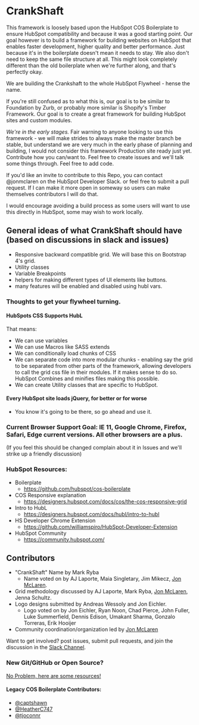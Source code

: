 # CrankShaft
This framework is loosely based upon the HubSpot COS Boilerplate to ensure HubSpot compatibility and because it was a good starting point. Our goal however is to build a framework for building websites on HubSpot that enables faster development, higher quality and better performance. Just because it's in the boilerplate doesn't mean it needs to stay. We also don't need to keep the same file structure at all. This might look completely different than the old boilerplate when we're further along, and that's perfectly okay. 

We are building the Crankshaft to the whole HubSpot Flywheel - hense the name.

If you're still confused as to what this is, our goal is to be similar to Foundation by Zurb, or probably more similar is Shopify's Timber Framework. Our goal is to create a great framework for building HubSpot sites and custom modules.

*We're in the early stages.* Fair warning to anyone looking to use this framework - we will make strides to always make the master branch be stable, but understand we are very much in the early phase of planning and building, I would not consider this framework Production site ready just yet. Contribute how you can/want to. Feel free to create issues and we'll talk some things through. Feel free to add code.

If you'd like an invite to contribute to this Repo, you can contact @jonmclaren on the HubSpot Developer Slack. or feel free to submit a pull request. If I can make it more open in someway so users can make themselves contributors I will do that.

I would encourage avoiding a build process as some users will want to use this directly in HubSpot, some may wish to work locally.

## General ideas of what CrankShaft should have (based on discussions in slack and issues)
* Responsive backward compatible grid. We will base this on Bootstrap 4's grid.
* Utility classes
* Variable Breakpoints
* helpers for making different types of UI elements like buttons.
* many features will be enabled and disabled using hubl vars.

### Thoughts to get your flywheel turning.
#### HubSpots CSS Supports HubL
That means:
* We can use variables
* We can use Macros like SASS extends
* We can conditionally load chunks of CSS
* We can separate code into more modular chunks - enabling say the grid to be separated from other parts of the framework, allowing developers to call the grid css file in their modules. If it makes sense to do so. HubSpot Combines and minifies files making this possible.
* We can create Utility classes that are specific to HubSpot.

#### Every HubSpot site loads jQuery, for better or for worse
* You know it's going to be there, so go ahead and use it.


### Current Browser Support Goal: IE 11, Google Chrome, Firefox, Safari, Edge current versions. All other browsers are a plus.
(If you feel this should be changed complain about it in Issues and we'll strike up a friendly discussion)

### HubSpot Resources:

* Boilerplate
    * https://github.com/hubspot/cos-boilerplate
* COS Responsive explanation
    * https://designers.hubspot.com/docs/cos/the-cos-responsive-grid
* Intro to HubL
    * https://designers.hubspot.com/docs/hubl/intro-to-hubl
* HS Developer Chrome Extension
    * https://github.com/williamspiro/HubSpot-Developer-Extension
* HubSpot Community
    * https://community.hubspot.com/


## Contributors
* "CrankShaft" Name by Mark Ryba
   * Name voted on by AJ Laporte, Maia Singletary, Jim Mikecz, [Jon McLaren](https://github.com/thewebtech).
* Grid methodology discussed by AJ Laporte, Mark Ryba, [Jon McLaren](https://github.com/thewebtech), Jenna Schultz.
* Logo designs submitted by Andreas Wessoly and Jon Eichler.
   * Logo voted on by Jon Eichler, Ryan Noon, Chad Pierce, John Fuller, Luke Summerfield, Dennis Edison, Umakant Sharma, Gonzalo Torreras, Erik Hooijer
* Community coordination/organization led by [Jon McLaren](https://github.com/thewebtech)

Want to get involved? post issues, submit pull requests, and join the discussion in the [Slack Channel](https://hubspotdev.slack.com/messages/CCQSQ2C6L).

### New Git/GitHub or Open Source?
[No Problem, here are some resources!](https://github.com/TheWebTech/CrankShaft/wiki/New-to-Git-and-GitHub%3F)

#### Legacy COS Boilerplate Contributors:

* [@captshawn](https://github.com/captshawn)
* [@HeatherC747](https://github.com/HeatherC747)
* [@tjoconnr](https://github.com/tjoconnor)

